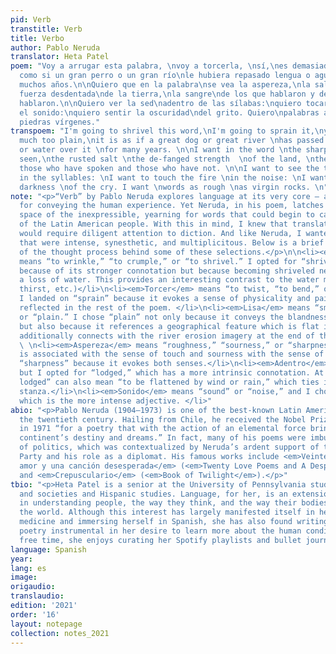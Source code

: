 ```yaml
---
pid: Verb
transtitle: Verb
title: Verbo
author: Pablo Neruda
translator: Heta Patel
poem: "Voy a arrugar esta palabra, \nvoy a torcerla, \nsí,\nes demasiado lisa, \nes
  como si un gran perro o un gran río\nle hubiera repasado lengua o agua\ndurante
  muchos años.\n\nQuiero que en la palabra\nse vea la aspereza,\nla sal ferruginosa\nla
  fuerza desdentada\nde la tierra,\nla sangre\nde los que hablaron y de los que no
  hablaron.\n\nQuiero ver la sed\nadentro de las sílabas:\nquiero tocar el fuego\nen
  el sonido:\nquiero sentir la oscuridad\ndel grito. Quiero\npalabras ásperas\ncomo
  piedras vírgenes."
transpoem: "I'm going to shrivel this word,\nI'm going to sprain it,\nyes,\nit is
  much too plain,\nit is as if a great dog or great river \nhas passed its tongue
  or water over it \nfor many years. \n\nI want in the word \nthe sharpness to be
  seen,\nthe rusted salt \nthe de-fanged strength  \nof the land, \nthe blood \nof
  those who have spoken and those who have not. \n\nI want to see the thirst \nlodged
  in the syllables: \nI want to touch the fire \nin the noise: \nI want to feel the
  darkness \nof the cry. I want \nwords as rough \nas virgin rocks. \n"
note: "<p>“Verb” by Pablo Neruda explores language at its very core – as a medium
  for conveying the human experience. Yet Neruda, in his poem, latches onto that liminal
  space of the inexpressible, yearning for words that could begin to capture the pain
  of the Latin American people. With this in mind, I knew that translating this poem
  would require diligent attention to diction. And like Neruda, I wanted to use words
  that were intense, synesthetic, and multiplicitous. Below is a brief description
  of the thought process behind some of these selections.</p>\n\n<li><em>Arrugar</em>
  means “to wrinkle,” “to crumple,” or “to shrivel.” I opted for “shrivel” not only
  because of its stronger connotation but because becoming shriveled necessitates
  a loss of water. This provides an interesting contrast to the water motif (river,
  thirst, etc.)</li>\n<li><em>Torcer</em> means “to twist, “to bend,” or “to sprain.”
  I landed on “sprain” because it evokes a sense of physicality and pain which is
  reflected in the rest of the poem. </li>\n<li><em>Lisa</em> means “smooth,” “flat,”
  or “plain.” I chose “plain” not only because it conveys the blandness of the word
  but also because it references a geographical feature which is flat in itself. This
  additionally connects with the river erosion imagery at the end of the stanza.</li>
  \ \n<li><em>Aspereza</em> means “roughness,” “sourness,” or “sharpness.” Since roughness
  is associated with the sense of touch and sourness with the sense of taste, I selected
  “sharpness” because it evokes both senses.</li>\n<li><em>Adentro</em> means “inside,”
  but I opted for “lodged,” which has a more intrinsic connotation. At the same time,”
  lodged” can also mean “to be flattened by wind or rain,” which ties into the first
  stanza.</li>\n<li><em>Sonido</em> means “sound” or “noise,” and I chose “noise,”
  which is the more intense adjective. </li>"
abio: "<p>Pablo Neruda (1904–1973) is one of the best-known Latin American poets of
  the twentieth century. Hailing from Chile, he received the Nobel Prize for Literature
  in 1971 “for a poetry that with the action of an elemental force brings alive a
  continent’s destiny and dreams.” In fact, many of his poems were imbued with a sense
  of politics, which was contextualized by Neruda’s ardent support of the Communist
  Party and his role as a diplomat. His famous works include <em>Veinte poemas de
  amor y una canción desesperada</em> (<em>Twenty Love Poems and A Desperate Song</em>)
  and <em>Crepusculario</em> (<em>Book of Twilight</em>).</p>"
tbio: "<p>Heta Patel is a senior at the University of Pennsylvania studying health
  and societies and Hispanic studies. Language, for her, is an extension of her interest
  in understanding people, the way they think, and the way their bodies interact with
  the world. Although this interest has largely manifested itself in her pursuing
  medicine and immersing herself in Spanish, she has also found writing and translating
  poetry instrumental in her desire to learn more about the human condition. In her
  free time, she enjoys curating her Spotify playlists and bullet journaling.</p>\n"
language: Spanish
year: 
lang: es
image: 
origaudio: 
translaudio: 
edition: '2021'
order: '16'
layout: notepage
collection: notes_2021
---
```

